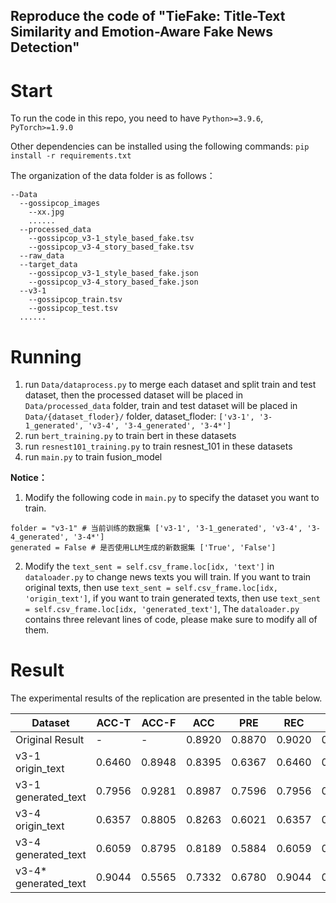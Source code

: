 ## Reproduce the code of "TieFake: Title-Text Similarity and Emotion-Aware Fake News Detection"
# Start

To run the code in this repo, you need to have `Python>=3.9.6`, `PyTorch>=1.9.0`

Other dependencies can be installed using the following commands:
`pip install -r requirements.txt`

The organization of the data folder is as follows：
```
--Data
  --gossipcop_images
    --xx.jpg
    ......
  --processed_data
    --gossipcop_v3-1_style_based_fake.tsv
    --gossipcop_v3-4_story_based_fake.tsv
  --raw_data
  --target_data
    --gossipcop_v3-1_style_based_fake.json
    --gossipcop_v3-4_story_based_fake.json
  --v3-1
    --gossipcop_train.tsv
    --gossipcop_test.tsv
  ......
```

# Running
1. run `Data/dataprocess.py` to merge each dataset and split train and test dataset, then the processed dataset will be placed in `Data/processed_data` folder, train and test dataset will be placed in `Data/{dataset_floder}/` folder, dataset_floder: `['v3-1', '3-1_generated', 'v3-4', '3-4_generated', '3-4*']`
2. run `bert_training.py` to train bert in these datasets
3. run `resnest101_training.py` to train resnest_101 in these datasets
4. run `main.py` to train fusion_model

**Notice：** 
1. Modify the following code in `main.py` to specify the dataset you want to train.
```
folder = "v3-1" # 当前训练的数据集 ['v3-1', '3-1_generated', 'v3-4', '3-4_generated', '3-4*']
generated = False # 是否使用LLM生成的新数据集 ['True', 'False']
```
2. Modify the `text_sent = self.csv_frame.loc[idx, 'text']` in `dataloader.py` to change news texts you will train. If you want to train original texts, then use `text_sent = self.csv_frame.loc[idx, 'origin_text']`, if you want to train generated texts, then use `text_sent = self.csv_frame.loc[idx, 'generated_text']`, The `dataloader.py` contains three relevant lines of code, please make sure to modify all of them.

# Result 
The experimental results of the replication are presented in the table below.

| Dataset         | **ACC-T** | **ACC-F** | ACC   | PRE   | REC   | F1    |
|-----------------|-------|-------|-------|-------|-------|-------|
| Original Result | -     | -     | 0.8920| 0.8870| 0.9020| 0.8940|
| v3-1 origin_text| 0.6460| 0.8948| 0.8395| 0.6367| 0.6460| 0.8967|
| v3-1 generated_text| 0.7956| 0.9281| 0.8987| 0.7596| 0.7956| 0.9345|
| v3-4 origin_text| 0.6357| 0.8805| 0.8263| 0.6021| 0.6357| 0.8876|
| v3-4 generated_text| 0.6059| 0.8795| 0.8189| 0.5884| 0.6059| 0.8832|
| v3-4* generated_text| 0.9044| 0.5565| 0.7332| 0.6780| 0.9044| 0.6724|



